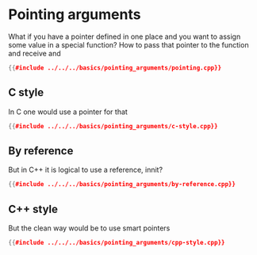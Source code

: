 # Pointing arguments

What if you have a pointer defined in one place and you want to assign some value in a special function?
How to pass that pointer to the function and receive and 
```cpp
{{#include ../../../basics/pointing_arguments/pointing.cpp}}
```

## C style

In C one would use a pointer for that

```cpp
{{#include ../../../basics/pointing_arguments/c-style.cpp}}
```

## By reference

But in C++ it is logical to use a reference, innit?

```cpp
{{#include ../../../basics/pointing_arguments/by-reference.cpp}}
```

## C++ style

But the clean way would be to use smart pointers

```cpp
{{#include ../../../basics/pointing_arguments/cpp-style.cpp}}
```
